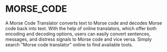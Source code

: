 # MORSE_CODE
 A Morse Code Translator converts text to Morse code and decodes Morse code back into text. With the help of online translators, which offer both encoding and decoding options, users can easily convert sentences, messages, and distress signals to Morse code and vice versa. Simply search "Morse code translator" online to find available tools.
